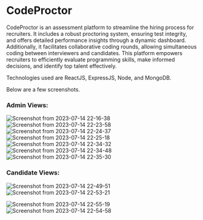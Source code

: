 # CodeProctor


CodeProctor is an assessment platform to streamline the hiring process for recruiters. It includes a robust proctoring system, ensuring test integrity, and offers detailed performance insights through a dynamic dashboard. Additionally, it facilitates collaborative coding rounds, allowing simultaneous coding between interviewers and candidates. This platform empowers recruiters to efficiently evaluate programming skills, make informed decisions, and identify top talent effectively.

Technologies used are ReactJS, ExpressJS, Node, and MongoDB.

Below are a few screenshots.


### Admin Views:

![Screenshot from 2023-07-14 22-16-38](https://github.com/AmanJolly16/CodeProctor/assets/61148168/3b50e1c0-56b3-4976-ae6d-4802b6079f6f)
![Screenshot from 2023-07-14 22-23-58](https://github.com/AmanJolly16/CodeProctor/assets/61148168/b521197b-27cf-415a-86c9-b6bf53a1bf4e)
![Screenshot from 2023-07-14 22-24-37](https://github.com/AmanJolly16/CodeProctor/assets/61148168/62c5baad-51b5-4aa0-a4fb-98a7c68b3a0c)
![Screenshot from 2023-07-14 22-25-18](https://github.com/AmanJolly16/CodeProctor/assets/61148168/68a81a47-52df-4fe2-aee1-142ec3d09db8)
![Screenshot from 2023-07-14 22-34-32](https://github.com/AmanJolly16/CodeProctor/assets/61148168/47c57609-4c6a-41fd-8429-288bed887f22)
![Screenshot from 2023-07-14 22-34-48](https://github.com/AmanJolly16/CodeProctor/assets/61148168/629ceda9-5042-499c-817b-7500a341f037)
![Screenshot from 2023-07-14 22-35-30](https://github.com/AmanJolly16/CodeProctor/assets/61148168/ad63999f-dfab-4703-867a-c82d3a88abfc)





### Candidate Views:




![Screenshot from 2023-07-14 22-49-51](https://github.com/AmanJolly16/CodeProctor/assets/61148168/0476483d-c455-4c5a-bde1-7a140476db6b)
![Screenshot from 2023-07-14 22-53-21](https://github.com/AmanJolly16/CodeProctor/assets/61148168/5060514a-3f8f-4a0f-bef4-10edf56b1501)

![Screenshot from 2023-07-14 22-55-19](https://github.com/AmanJolly16/CodeProctor/assets/61148168/5f072d27-f703-45d7-80e4-0abbe0349aa6)
![Screenshot from 2023-07-14 22-54-58](https://github.com/AmanJolly16/CodeProctor/assets/61148168/4ae82334-55a0-4027-a1f0-3089650e0dce)
